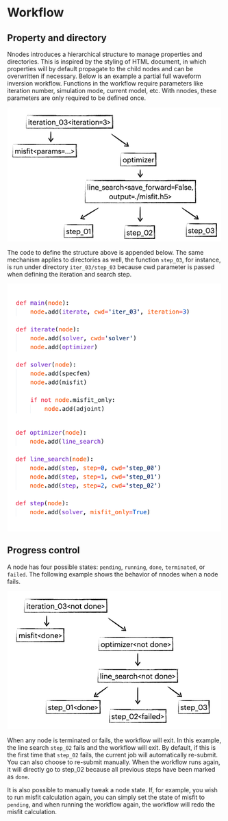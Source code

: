 # Workflow

## Property and directory
Nnodes introduces a hierarchical structure to manage properties and directories. This is inspired by the styling of HTML document, in which properties will by default propagate to the child nodes and can be overwritten if necessary. Below is an example a partial full waveform inversion workflow. Functions in the workflow require parameters like iteration number, simulation mode, current model, etc. With nnodes, these parameters are only required to be defined once.

![Workflow](../../../doc/source/images/introduction/fwi.png)

The code to define the structure above is appended below. The same mechanism applies to directories as well, the function ```step_03```, for instance, is run under directory ```iter_03/step_03``` because cwd parameter is passed when defining the iteration and search step.

![Workflow](../../../doc/source/images/introduction/fwi_code.png)

## Progress control
A node has four possible states: ```pending```, ```running```, ```done```, ```terminated```, or ```failed```. The following example shows the behavior of nnodes when a node fails.

![Workflow](../../../doc/source/images/introduction/fwi2.png)

When any node is terminated or fails, the workflow will exit. In this example, the line search ```step_02``` fails and the workflow will exit. By default, if this is the first time that ```step_02``` fails, the current job will automatically re-submit. You can also choose to re-submit manually. When the workflow runs again, it will directly go to step_02 because all previous steps have been marked as ```done```.

It is also possible to manually tweak a node state. If, for example, you wish to run misfit calculation again, you can simply set the state of misfit to ```pending```, and when running the workflow again, the workflow will redo the misfit calculation.
